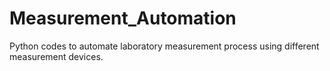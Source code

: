 # Measurement_Automation
Python codes to automate laboratory measurement process using different measurement devices.
